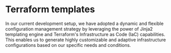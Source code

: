 # Terraform templates

In our current development setup, we have adopted a dynamic and flexible configuration management strategy by leveraging the power of Jinja2 templating engine and Terraform's Infrastructure as Code (IaC) capabilities. This enables us to generate highly customizable and adaptive infrastructure configurations based on our specific needs and conditions.